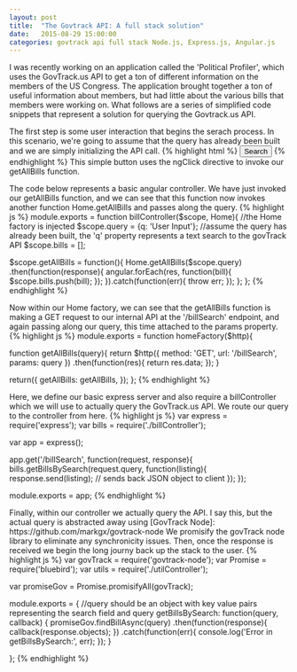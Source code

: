 ```yaml
---
layout: post
title:  "The Govtrack API: A full stack solution"
date:   2015-08-29 15:00:00
categories: govtrack api full stack Node.js, Express.js, Angular.js
---
```

<p>
I was recently working on an application called the 'Political Profiler', which uses the GovTrack.us API to get a ton of different information on the members of the US Congress.  The application brought together a ton of useful information about members, but had little about the various bills that members were working on.  What follows are a series of simplified code snippets that represent a solution for querying the Govtrack.us API. 
</p>

<p>
The first step is some user interaction that begins the serach process.  In this scenario, we're going to assume that the query has already been built and we are simply initializing the API call.
{% highlight html %}
<button ng-click="getAllBills()"> Search </button>
{% endhighlight %}
This simple button uses the ngClick directive to invoke our getAllBills function.
</p>
<p>
The code below represents a basic angular controller.  We have just invoked our getAllBills function, and we can see that this function now invokes another function Home.getAllBills and passes along the query.    
{% highlight js %}
module.exports = function billController($scope, Home){ //the Home factory is injected
  $scope.query = {q: 'User Input'};  //assume the query has already been built, the 'q' property represents a text search to the govTrack API
  $scope.bills = [];

  $scope.getAllBills = function(){
    Home.getAllBills($scope.query)
    .then(function(response){
      angular.forEach(res, function(bill){
        $scope.bills.push(bill);
      });
    }).catch(function(err){
      throw err;
    });
  };
};
{% endhighlight %}
<p>
Now within our Home factory, we can see that the getAllBills function is making a GET request to our internal API at the '/billSearch' endpoint, and again passing along our query, this time attached to the params property.
{% highlight js %}
module.exports = function homeFactory($http){

  function getAllBills(query){
    return $http({
      method: 'GET',
      url: '/billSearch',
      params: query
    })
    .then(function(res){
      return res.data;
    });
  }

  return({
    getAllBills: getAllBills,
  });
};
{% endhighlight %}
</p>
<p>
Here, we define our basic express server and also require a billController which we will use to actually query the GovTrack.us API.  We route our query to the controller from here.
{% highlight js %}
var express = require('express');
var bills = require('./billController');

var app = express();

app.get('/billSearch', function(request, response){
  bills.getBillsBySearch(request.query, function(listing){
    response.send(listing); // sends back JSON object to client
  });
});

module.exports = app;
{% endhighlight %}
</p>
<p>
Finally, within our controller we actually query the API.  I say this, but the actual query is abstracted away using 
[GovTrack Node]: https://github.com/markgx/govtrack-node
We promisify the govTrack node library to eliminate any synchronicity issues.  Then, once the response is received we begin the long journy back up the stack to the user.
{% highlight js %}
var govTrack = require('govtrack-node');
var Promise = require('bluebird');
var utils = require('./utilController');

var promiseGov = Promise.promisifyAll(govTrack);

module.exports = {
  //query should be an object with key value pairs representing the search field and query
  getBillsBySearch: function(query, callback) {
    promiseGov.findBillAsync(query)
      .then(function(response){
        callback(response.objects);
      })
      .catch(function(err){
        console.log('Error in getBillsBySearch:', err);
    });
  }

};
{% endhighlight %}
</p>


















